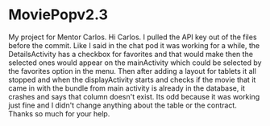 # MoviePopv2.3
My project for Mentor Carlos.
Hi Carlos. I pulled the API key out of the files before the commit. Like I said in the chat pod it was working for a while, the DetailsActivity has a 
checkbox for favorites and that would make then the selected ones would appear on the mainActivity which could be selected by
the favorites option in the menu. Then after adding a layout for tablets it all stopped and when the displayActivity starts and checks
if the movie that it came in with the bundle from main activity is already in the database, it crashes and says that column doesn't exist.
Its odd because it was working just fine and I didn't change anything about the table or the contract. Thanks so much for your help.
